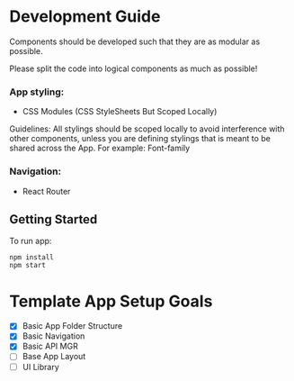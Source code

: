 # Development Guide

Components should be developed such that they are as modular as possible.

Please split the code into logical components as much as possible!

### App styling:
- CSS Modules (CSS StyleSheets But Scoped Locally)

Guidelines: All stylings should be scoped locally to avoid interference with other components, unless you are defining stylings that is meant to be shared across the App. For example: Font-family


### Navigation:
- React Router

## Getting Started
To run app:

```
npm install
npm start
```


# Template App Setup Goals
- [x] Basic App Folder Structure
- [x] Basic Navigation
- [x] Basic API MGR
- [ ] Base App Layout
- [ ] UI Library